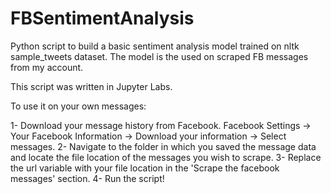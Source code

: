# FBSentimentAnalysis
Python script to build a basic sentiment analysis model trained on nltk sample_tweets dataset. The model is the used on scraped FB messages from my account.

This script was written in Jupyter Labs.

To use it on your own messages:

  1- Download your message history from Facebook. Facebook Settings -> Your Facebook Information -> Download your information -> Select messages.
  2- Navigate to the folder in which you saved the message data and locate the file location of the messages you wish to scrape.
  3- Replace the url variable with your file location in the 'Scrape the facebook messages' section.
  4- Run the script!
